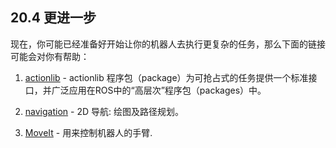 ## 20.4 更进一步
现在，你可能已经准备好开始让你的机器人去执行更复杂的任务，那么下面的链接可能会对你有帮助：

1. [actionlib](http://wiki.ros.org/actionlib) - actionlib 程序包（package）为可抢占式的任务提供一个标准接口，并广泛应用在ROS中的“高层次”程序包（packages）中。

2. [navigation](http://wiki.ros.org/navigation) - 2D 导航: 绘图及路径规划。

3. [MoveIt](http://moveit.ros.org/) - 用来控制机器人的手臂.
